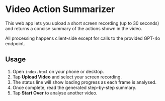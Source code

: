 # Video Action Summarizer

This web app lets you upload a short screen recording (up to 30 seconds) and returns a concise summary of the actions shown in the video.

All processing happens client-side except for calls to the provided GPT-4o endpoint.

## Usage
1. Open `index.html` on your phone or desktop.
2. Tap **Upload Video** and select your screen recording.
3. The status line will show loading progress as each frame is analysed.
4. Once complete, read the generated step-by-step summary.
5. Tap **Start Over** to analyse another video.
